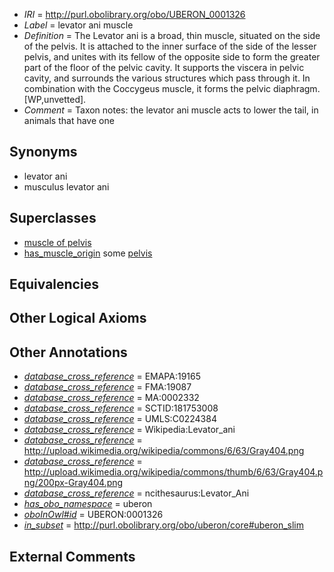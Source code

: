  * *IRI* = http://purl.obolibrary.org/obo/UBERON_0001326
 * *Label* = levator ani muscle
 * *Definition* = The Levator ani is a broad, thin muscle, situated on the side of the pelvis. It is attached to the inner surface of the side of the lesser pelvis, and unites with its fellow of the opposite side to form the greater part of the floor of the pelvic cavity. It supports the viscera in pelvic cavity, and surrounds the various structures which pass through it. In combination with the Coccygeus muscle, it forms the pelvic diaphragm. [WP,unvetted].
 * *Comment* = Taxon notes: the levator ani muscle acts to lower the tail, in animals that have one

## Synonyms

 * levator ani
 * musculus levator ani

## Superclasses

 * [muscle of pelvis](../../UBERON/25/UBERON_0001325.md)
 * [has_muscle_origin](../../RO/72/RO_0002372.md) some [pelvis](../../UBERON/55/UBERON_0002355.md)

## Equivalencies


## Other Logical Axioms


## Other Annotations

 * *[database_cross_reference](../../ef/oboInOwl#hasDbXref.md)* = EMAPA:19165
 * *[database_cross_reference](../../ef/oboInOwl#hasDbXref.md)* = FMA:19087
 * *[database_cross_reference](../../ef/oboInOwl#hasDbXref.md)* = MA:0002332
 * *[database_cross_reference](../../ef/oboInOwl#hasDbXref.md)* = SCTID:181753008
 * *[database_cross_reference](../../ef/oboInOwl#hasDbXref.md)* = UMLS:C0224384
 * *[database_cross_reference](../../ef/oboInOwl#hasDbXref.md)* = Wikipedia:Levator_ani
 * *[database_cross_reference](../../ef/oboInOwl#hasDbXref.md)* = http://upload.wikimedia.org/wikipedia/commons/6/63/Gray404.png
 * *[database_cross_reference](../../ef/oboInOwl#hasDbXref.md)* = http://upload.wikimedia.org/wikipedia/commons/thumb/6/63/Gray404.png/200px-Gray404.png
 * *[database_cross_reference](../../ef/oboInOwl#hasDbXref.md)* = ncithesaurus:Levator_Ani
 * *[has_obo_namespace](../../ce/oboInOwl#hasOBONamespace.md)* = uberon
 * *[oboInOwl#id](../../id/oboInOwl#id.md)* = UBERON:0001326
 * *[in_subset](../../et/oboInOwl#inSubset.md)* = http://purl.obolibrary.org/obo/uberon/core#uberon_slim

## External Comments

